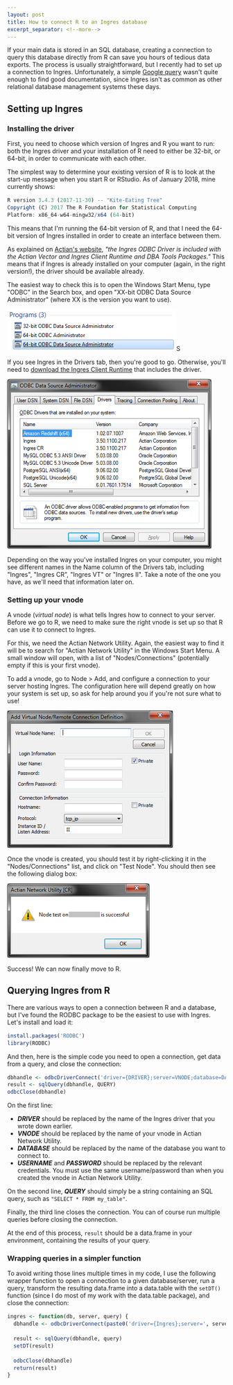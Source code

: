 ```yaml
---
layout: post
title: How to connect R to an Ingres database
excerpt_separator: <!--more-->
---
```


If your main data is stored in an SQL database, creating a connection to query this database directly from R can save you hours of tedious data exports. The process is usually straightforward, but I recently had to set up a connection to Ingres. Unfortunately, a simple [Google query](https://encrypted.google.com/search?hl=en&q=How%20to%20connect%20R%20to%20an%20Ingres%20database) wasn't quite enough to find good documentation, since Ingres isn't as common as other relational database management systems these days.

<!--more-->

## Setting up Ingres

### Installing the driver

First, you need to choose which version of Ingres and R you want to run: both the Ingres driver and your installation of R need to either be 32-bit, or 64-bit, in order to communicate with each other.

The simplest way to determine your existing version of R is to look at the start-up message when you start R or RStudio. As of January 2018, mine currently shows:

```r
R version 3.4.3 (2017-11-30) -- "Kite-Eating Tree"
Copyright (C) 2017 The R Foundation for Statistical Computing
Platform: x86_64-w64-mingw32/x64 (64-bit)
```

This means that I'm running the 64-bit version of R, and that I need the 64-bit version of Ingres installed in order to create an interface between them.

As explained on [Actian's website](http://esd.actian.com/product/drivers), *"the Ingres ODBC Driver is included with the Actian Vector and Ingres Client Runtime and DBA Tools Packages."* This means that if Ingres is already installed on your computer (again, in the right version!), the driver should be available already.

The easiest way to check this is to open the Windows Start Menu, type "ODBC" in the Search box, and open "XX-bit ODBC Data Source Administrator" (where XX is the version you want to use).

![ODBC in Start Menu](https://raw.githubusercontent.com/edomt/edomt.github.io/master/images/start.png)S

If you see Ingres in the Drivers tab, then you're good to go. Otherwise, you'll need to [download the Ingres Client Runtime](http://esd.actian.com/product/drivers) that includes the driver.

![ODBC drivers](https://raw.githubusercontent.com/edomt/edomt.github.io/master/images/odbc.png)

Depending on the way you've installed Ingres on your computer, you might see different names in the Name column of the Drivers tab, including "Ingres", "Ingres CR", "Ingres VT" or "Ingres II". Take a note of the one you have, as we'll need that information later on.


### Setting up your vnode

A vnode (*virtual node*) is what tells Ingres how to connect to your server. Before we go to R, we need to make sure the right vnode is set up so that R can use it to connect to Ingres.

For this, we need the Actian Network Utility. Again, the easiest way to find it will be to search for "Actian Network Utility" in the Windows Start Menu. A small window will open, with a list of "Nodes/Connections" (potentially empty if this is your first vnode).

To add a vnode, go to Node > Add, and configure a connection to your server hosting Ingres. The configuration here will depend greatly on how your system is set up, so ask for help around you if you're not sure what to use!

![Adding a vnode](https://raw.githubusercontent.com/edomt/edomt.github.io/master/images/add_vnode.png)

Once the vnode is created, you should test it by right-clicking it in the "Nodes/Connections" list, and click on "Test Node". You should then see the following dialog box:

![Testing the vnode](https://raw.githubusercontent.com/edomt/edomt.github.io/master/images/vnode_test.png)

Success! We can now finally move to R.


## Querying Ingres from R

There are various ways to open a connection between R and a database, but I've found the RODBC package to be the easiest to use with Ingres. Let's install and load it:

```r
install.packages('RODBC')
library(RODBC)
```

And then, here is the simple code you need to open a connection, get data from a query, and close the connection:

```r
dbhandle <- odbcDriverConnect('driver={DRIVER};server=VNODE;database=DATABASE;uid=USERNAME;pwd=PASSWORD'))
result <- sqlQuery(dbhandle, QUERY)
odbcClose(dbhandle)
```

On the first line:

* ***DRIVER*** should be replaced by the name of the Ingres driver that you wrote down earlier.
* ***VNODE*** should be replaced by the name of your vnode in Actian Network Utility.
* ***DATABASE*** should be replaced by the name of the database you want to connect to.
* ***USERNAME*** and ***PASSWORD*** should be replaced by the relevant credentials. You must use the same username/password than when you created the vnode in Actian Network Utility.

On the second line, ***QUERY*** should simply be a string containing an SQL query, such as `"SELECT * FROM my_table"`.

Finally, the third line closes the connection. You can of course run multiple queries before closing the connection.

At the end of this process, `result` should be a data.frame in your environment, containing the results of your query.


### Wrapping queries in a simpler function

To avoid writing those lines multiple times in my code, I use the following wrapper function to open a connection to a given database/server, run a query, transform the resulting data.frame into a data.table with the `setDT()` function (since I do most of my work with the data.table package), and close the connection:

```r
ingres <- function(db, server, query) {
  dbhandle <- odbcDriverConnect(paste0('driver={Ingres};server=', server, ';database=', db, ';uid=USERNAME;pwd=PASSWORD')) # Don't forget to replace USERNAME and PASSWORD here!

  result <- sqlQuery(dbhandle, query)
  setDT(result)

  odbcClose(dbhandle)
  return(result)
}
```

